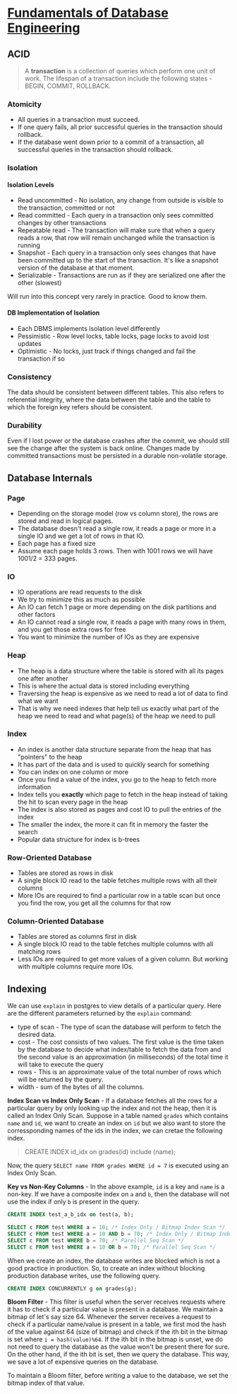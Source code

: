 # [Fundamentals of Database Engineering](https://www.udemy.com/course/database-engines-crash-course)

## ACID

> A **transaction** is a collection of queries which perform one unit of work. The lifespan of a transaction include the following states - BEGIN, COMMIT, ROLLBACK.

### Atomicity

- All queries in a transaction must succeed.
- If one query fails, all prior successful queries in the transaction should rollback.
- If the database went down prior to a commit of a transaction, all successful queries in the transaction should rollback.

### Isolation

#### Isolation Levels

- Read uncommitted - No isolation, any change from outside is visible to the transaction, committed or not
- Read committed - Each query in a transaction only sees committed changes by other transactions
- Repeatable read - The transaction will make sure that when a query reads a row, that row will remain unchanged while the transaction is running
- Snapshot - Each query in a transaction only sees changes that have been committed up to the start of the transaction. It's like a snapshot version of the database at that moment.
- Serializable - Transactions are run as if they are serialized one after the other (slowest)

Will run into this concept very rarely in practice. Good to know them.

#### DB Implementation of Isolation

- Each DBMS implements Isolation level differently
- Pessimistic - Row level locks, table locks, page locks to avoid lost updates
- Optimistic - No locks, just track if things changed and fail the transaction if so

### Consistency

The data should be consistent between different tables. This also refers to referential integrity, where the data between the table and the table to which the foreign key refers should be consistent.

### Durability

Even if I lost power or the database crashes after the commit, we should still see the change after the system is back online.
Changes made by committed transactions must be persisted in a durable non-volatile storage.

## Database Internals

### Page

- Depending on the storage model (row vs column store), the rows are stored and read in logical pages.
- The database doesn't read a single row, it reads a page or more in a single IO and we get a lot of rows in that IO.
- Each page has a fixed size
- Assume each page holds 3 rows. Then with 1001 rows we will have 1001/2 = 333 pages.

### IO

- IO operations are read requests to the disk
- We try to minimize this as much as possible
- An IO can fetch 1 page or more depending on the disk partitions and other factors
- An IO cannot read a single row, it reads a page with many rows in them, and you get those extra rows for free
- You want to minimize the number of IOs as they are expensive

### Heap

- The heap is a data structure where the table is stored with all its pages one after another
- This is where the actual data is stored including everything
- Traversing the heap is expensive as we need to read a lot of data to find what we want
- That is why we need indexes that help tell us exactly what part of the heap we need to read and what page(s) of the heap we need to pull

### Index

- An index is another data structure separate from the heap that has "pointers" to the heap
- It has part of the data and is used to quickly search for something
- You can index on one column or more
- Once you find a value of the index, you go to the heap to fetch more information
- Index tells you **exactly** which page to fetch in the heap instead of taking the hit to scan every page in the heap
- The index is also stored as pages and cost IO to pull the entries of the index
- The smaller the index, the more it can fit in memory the faster the search
- Popular data structure for index is b-trees

### Row-Oriented Database

- Tables are stored as rows in disk
- A single block IO read to the table fetches multiple rows with all their columns
- More IOs are required to find a particular row in a table scan but once you find the row, you get all the columns for that row

### Column-Oriented Database

- Tables are stored as columns first in disk
- A single block IO read to the table fetches multiple columns with all matching rows
- Less IOs are required to get more values of a given column. But working with multiple columns require more IOs.

## Indexing

We can use `explain` in postgres to view details of a particular query.
Here are the different parameters returned by the `explain` command:

- type of scan - The type of scan the database will perform to fetch the desired data.
- cost - The cost consists of two values. The first value is the time taken by the database to decide what index/table to fetch the data from and the second value is an approximation (in milliseconds) of the total time it will take to execute the query
- rows - This is an approximate value of the total number of rows which will be returned by the query.
- width - sum of the bytes of all the columns.

**Index Scan vs Index Only Scan** - If a database fetches all the rows for a particular query by only looking up the index and not the heap, then it is called an Index Only Scan.
Suppose in a table named `grades` which contains `name` and `id`, we want to create an index on `id` but we also want to store the corressponding names of the ids in the index, we can cretae the following index.

> CREATE INDEX id_idx on grades(id) include (name);

Now, the query `SELECT name FROM grades WHERE id = 7` is executed using an Index Only Scan.

**Key vs Non-Key Columns** - In the above example, `id` is a key and `name` is a non-key.
If we have a composite index on `a` and `b`, then the database will not use the index if only `b` is present in the query.

```sql
CREATE INDEX test_a_b_idx on test(a, b);

SELECT c FROM test WHERE a = 10; /* Index Only / Bitmap Index Scan */
SELECT c FROM test WHERE a = 10 AND b = 70; /* Index Only / Bitmap Index Scan */
SELECT c FROM test WHERE b = 70; /* Parellel Seq Scan */
SELECT c FROM test WHERE a = 10 OR b = 70; /* Parallel Seq Scan */
```

When we create an index, the database writes are blocked which is not a good practice in production. So, to create an index without blocking production database writes, use the following query.

```sql
CREATE INDEX CONCURRENTLY g on grades(g);
```

**Bloom Filter** - This filter is useful when the server receives requests where it has to check if a particular value is present in a database. We maintain a bitmap of let's say size 64. Whenever the server receives a request to check if a particular name/value is present in a table, we first mod the hash of the value against 64 (size of bitmap) and check if the ith bit in the bitmap is set where `i = hash(value)%64`. If the ith bit in the bitmap is unset, we do not need to query the database as the value won't be present there for sure. On the other hand, if the ith bit is set, then we query the database. This way, we save a lot of expensive queries on the database.

To maintain a Bloom filter, before writing a value to the database, we set the bitmap index of that value.

